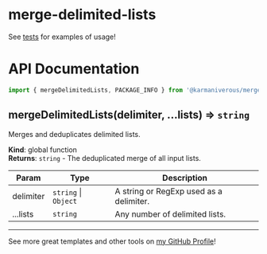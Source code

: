 # merge-delimited-lists

See
[tests](https://github.com/karmaniverous/merge-delimited-lists/blob/main/lib/mergeDelimitedLists/mergeDelimitedLists.test.js)
for examples of usage!

# API Documentation

```js
import { mergeDelimitedLists, PACKAGE_INFO } from '@karmaniverous/merge-delimited-lists`;
```

<a name="mergeDelimitedLists"></a>

## mergeDelimitedLists(delimiter, ...lists) ⇒ <code>string</code>
Merges and deduplicates delimited lists.

**Kind**: global function  
**Returns**: <code>string</code> - The deduplicated merge of all input lists.  

| Param | Type | Description |
| --- | --- | --- |
| delimiter | <code>string</code> \| <code>Object</code> | A string or RegExp used as a delimiter. |
| ...lists | <code>string</code> | Any number of delimited lists. |


---

See more great templates and other tools on
[my GitHub Profile](https://github.com/karmaniverous)!
